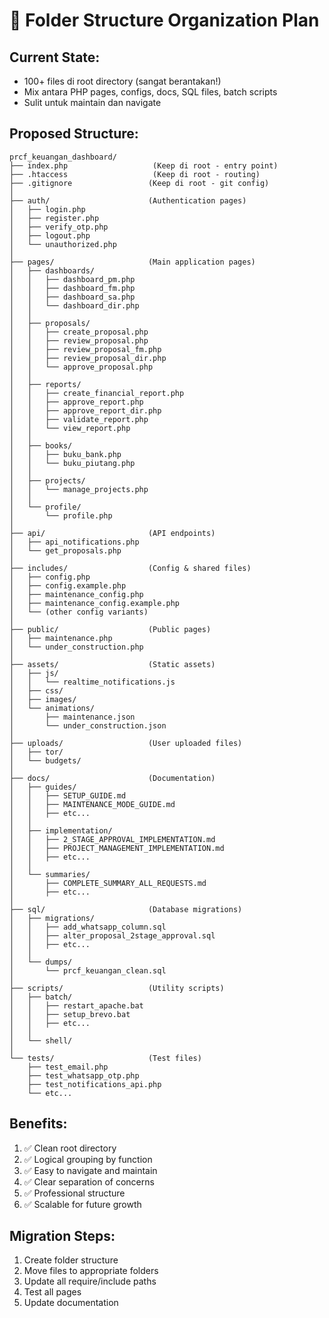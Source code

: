 # 📁 Folder Structure Organization Plan

## Current State:
- 100+ files di root directory (sangat berantakan!)
- Mix antara PHP pages, configs, docs, SQL files, batch scripts
- Sulit untuk maintain dan navigate

## Proposed Structure:

```
prcf_keuangan_dashboard/
├── index.php                   (Keep di root - entry point)
├── .htaccess                   (Keep di root - routing)
├── .gitignore                 (Keep di root - git config)
│
├── auth/                      (Authentication pages)
│   ├── login.php
│   ├── register.php
│   ├── verify_otp.php
│   ├── logout.php
│   └── unauthorized.php
│
├── pages/                     (Main application pages)
│   ├── dashboards/
│   │   ├── dashboard_pm.php
│   │   ├── dashboard_fm.php
│   │   ├── dashboard_sa.php
│   │   └── dashboard_dir.php
│   │
│   ├── proposals/
│   │   ├── create_proposal.php
│   │   ├── review_proposal.php
│   │   ├── review_proposal_fm.php
│   │   ├── review_proposal_dir.php
│   │   └── approve_proposal.php
│   │
│   ├── reports/
│   │   ├── create_financial_report.php
│   │   ├── approve_report.php
│   │   ├── approve_report_dir.php
│   │   ├── validate_report.php
│   │   └── view_report.php
│   │
│   ├── books/
│   │   ├── buku_bank.php
│   │   └── buku_piutang.php
│   │
│   ├── projects/
│   │   └── manage_projects.php
│   │
│   └── profile/
│       └── profile.php
│
├── api/                       (API endpoints)
│   ├── api_notifications.php
│   └── get_proposals.php
│
├── includes/                  (Config & shared files)
│   ├── config.php
│   ├── config.example.php
│   ├── maintenance_config.php
│   ├── maintenance_config.example.php
│   └── (other config variants)
│
├── public/                    (Public pages)
│   ├── maintenance.php
│   └── under_construction.php
│
├── assets/                    (Static assets)
│   ├── js/
│   │   └── realtime_notifications.js
│   ├── css/
│   ├── images/
│   └── animations/
│       ├── maintenance.json
│       └── under_construction.json
│
├── uploads/                   (User uploaded files)
│   ├── tor/
│   └── budgets/
│
├── docs/                      (Documentation)
│   ├── guides/
│   │   ├── SETUP_GUIDE.md
│   │   ├── MAINTENANCE_MODE_GUIDE.md
│   │   ├── etc...
│   │
│   ├── implementation/
│   │   ├── 2_STAGE_APPROVAL_IMPLEMENTATION.md
│   │   ├── PROJECT_MANAGEMENT_IMPLEMENTATION.md
│   │   ├── etc...
│   │
│   └── summaries/
│       ├── COMPLETE_SUMMARY_ALL_REQUESTS.md
│       ├── etc...
│
├── sql/                       (Database migrations)
│   ├── migrations/
│   │   ├── add_whatsapp_column.sql
│   │   ├── alter_proposal_2stage_approval.sql
│   │   ├── etc...
│   │
│   └── dumps/
│       └── prcf_keuangan_clean.sql
│
├── scripts/                   (Utility scripts)
│   ├── batch/
│   │   ├── restart_apache.bat
│   │   ├── setup_brevo.bat
│   │   ├── etc...
│   │
│   └── shell/
│
└── tests/                     (Test files)
    ├── test_email.php
    ├── test_whatsapp_otp.php
    ├── test_notifications_api.php
    └── etc...
```

## Benefits:
1. ✅ Clean root directory
2. ✅ Logical grouping by function
3. ✅ Easy to navigate and maintain
4. ✅ Clear separation of concerns
5. ✅ Professional structure
6. ✅ Scalable for future growth

## Migration Steps:
1. Create folder structure
2. Move files to appropriate folders
3. Update all require/include paths
4. Test all pages
5. Update documentation


